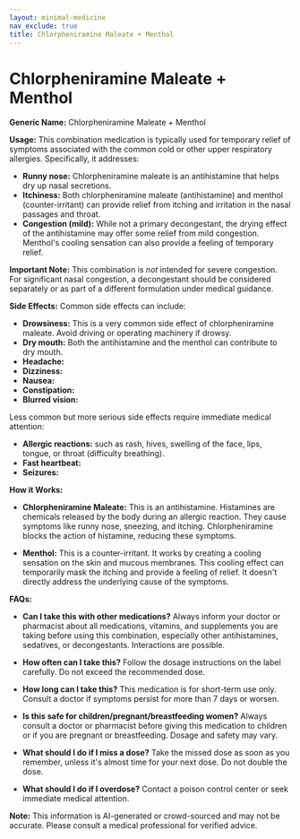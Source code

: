 ```yaml
---
layout: minimal-medicine
nav_exclude: true
title: Chlorpheniramine Maleate + Menthol
---
```


# Chlorpheniramine Maleate + Menthol

**Generic Name:** Chlorpheniramine Maleate + Menthol

**Usage:** This combination medication is typically used for temporary relief of symptoms associated with the common cold or other upper respiratory allergies.  Specifically, it addresses:

* **Runny nose:** Chlorpheniramine maleate is an antihistamine that helps dry up nasal secretions.
* **Itchiness:** Both chlorpheniramine maleate (antihistamine) and menthol (counter-irritant) can provide relief from itching and irritation in the nasal passages and throat.
* **Congestion (mild):** While not a primary decongestant, the drying effect of the antihistamine may offer some relief from mild congestion.  Menthol's cooling sensation can also provide a feeling of temporary relief.

**Important Note:** This combination is *not* intended for severe congestion. For significant nasal congestion, a decongestant should be considered separately or as part of a different formulation under medical guidance.


**Side Effects:**  Common side effects can include:

* **Drowsiness:** This is a very common side effect of chlorpheniramine maleate. Avoid driving or operating machinery if drowsy.
* **Dry mouth:**  Both the antihistamine and the menthol can contribute to dry mouth.
* **Headache:**
* **Dizziness:**
* **Nausea:**
* **Constipation:**
* **Blurred vision:**


Less common but more serious side effects require immediate medical attention:

* **Allergic reactions:** such as rash, hives, swelling of the face, lips, tongue, or throat (difficulty breathing).
* **Fast heartbeat:**
* **Seizures:**


**How it Works:**

* **Chlorpheniramine Maleate:** This is an antihistamine.  Histamines are chemicals released by the body during an allergic reaction. They cause symptoms like runny nose, sneezing, and itching. Chlorpheniramine blocks the action of histamine, reducing these symptoms.

* **Menthol:**  This is a counter-irritant.  It works by creating a cooling sensation on the skin and mucous membranes. This cooling effect can temporarily mask the itching and provide a feeling of relief.  It doesn't directly address the underlying cause of the symptoms.


**FAQs:**

* **Can I take this with other medications?**  Always inform your doctor or pharmacist about all medications, vitamins, and supplements you are taking before using this combination, especially other antihistamines, sedatives, or decongestants.  Interactions are possible.

* **How often can I take this?** Follow the dosage instructions on the label carefully.  Do not exceed the recommended dose.

* **How long can I take this?**  This medication is for short-term use only.  Consult a doctor if symptoms persist for more than 7 days or worsen.

* **Is this safe for children/pregnant/breastfeeding women?**  Always consult a doctor or pharmacist before giving this medication to children or if you are pregnant or breastfeeding.  Dosage and safety may vary.

* **What should I do if I miss a dose?**  Take the missed dose as soon as you remember, unless it's almost time for your next dose.  Do not double the dose.

* **What should I do if I overdose?** Contact a poison control center or seek immediate medical attention.

**Note:** This information is AI-generated or crowd-sourced and may not be accurate. Please consult a medical professional for verified advice.